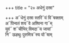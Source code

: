+++
title = "२० अधेनुं दस्रा"

+++
अ᳓धेनुं दस्रा स्तरि᳓यं वि᳓षक्ताम्  
अ᳓पिन्वतं शय᳓वे अश्विना गा᳓म्  
युवं᳓ श᳓चीभिर् विमदा᳓य जायां᳓  
नि᳓ ऊहथुः पुरुमित्र᳓स्य यो᳓षाम्